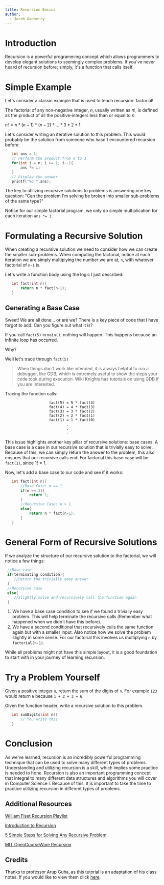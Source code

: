 ```yaml
---
title: Recursion Basics
author:
  - Jacob Gadberry
---
```


# Introduction

Recursion is a powerful programming concept which allows programmers to develop elegant solutions to seemingly complex problems. If you've never heard of recursion before; simply, it's a function that calls itself.

# Simple Example

Let's consider a classic example that is used to teach recursion: factorial!

The factorial of any non-negative integer, $n$, usually written as $n!$, is defined as the product of all the positive-integers less than or equal to $n$:

$n! = n * (n-1) * (n-2) * ... * 3 * 2 * 1$

Let's consider writing an iterative solution to this problem. This would probably be the solution from someone who hasn't encountered recursion before:

```c
   int ans = 1;
   // Perform the product from n to 1
   for(int i = n; i >= 1; i--){
       ans *= i;
   }
   // Display the answer
   printf("%d ",ans);
```

The key to utilizing recursive solutions to problems is answering one key question: "Can the problem I'm solving be broken into smaller sub-problems of the same type?"

Notice for our simple factorial program, we only do simple multiplication for each iteration `ans *= i`.

# Formulating a Recursive Solution

When creating a recursive solution we need to consider how we can create the smaller sub-problems. When computing the factorial, notice at each iteration we are simply multiplying the number we are at, `n`, with whatever factorial of `n-1` is.

Let's write a function body using the logic I just described:

```c
   int fact(int n){
       return n * fact(n-1);
   }
```

## Generating a Base Case

Sweet! We are all done... or are we? There is a key piece of code that I have forgot to add. Can you figure out what it is?

If you call `fact(5)` in `main()`, nothing will happen. This happens because an infinite loop has occurred.

Why?

Well let's trace through `fact(5)`

> When things don't work like intended, it is always helpful to run a debugger, like GDB, which is extremely useful to show the steps your code took during execution. Wiki Knights has tutorials on using GDB if you are interested.

Tracing the function calls:

```text
                    fact(5) = 5 * fact(4)
                    fact(4) = 4 * fact(3)
                    fact(3) = 3 * fact(2)
                    fact(2) = 2 * fact(1)
                    fact(1) = 1 * fact(0)
                            .
                            .
                            .
```

This issue highlights another key pillar of recursive solutions: base cases. A base case is a case in our recursive solution that is trivially easy to solve. Because of this, we can simply return the answer to the problem, this also ensures that our recursive calls end. For factorial this base case will be `fact(1)`, since $1! = 1$.

Now, let's add a base case to our code and see if it works:

```c
   int fact(int n){
       //Base Case: n == 1
       if(n == 1){
           return 1;
       }
       //Recursive Case: n > 1
       else{
           return n * fact(n-1);
       }
   }
```

# General Form of Recursive Solutions

If we analyze the structure of our recursive solution to the factorial, we will notice a few things:

```c
 //Base case
 if(terminating condition){
    //Return the trivially easy answer
 }
 //Recursive case
 else{
    //Slightly solve and recursively call the function again
 }

```

1. We have a base case condition to see if we found a trivially easy problem. This will help terminate the recursive calls (Remember what happened when we didn't have this before).
2. We have a second conditional that recursively calls the same function again but with a smaller input. Also notice how we solve the problem slightly in some sense. For our factorial this involves us multiplying `n` by `factorial(n-1)`.

While all problems might not have this simple layout, it is a good foundation to start with in your journey of learning recursion.

# Try a Problem Yourself

Given a positive integer `n`, return the sum of the digits of `n`. For example `123` would return `6` because `1 + 2 + 3 = 6`.

Given the function header, write a recursive solution to this problem.

```c
   int sumDigits(int n){
       // You write this
   }
```

# Conclusion

As we've learned, recursion is an incredibly powerful programming technique that can be used to solve many different types of problems. Understanding and utilizing recursion is a skill, which implies some practice is needed to hone. Recursion is also an important programming concept that integral to many different data structures and algorithms you will cover in Computer Science I. Because of this, it is important to take the time to practice utilizing recursion in different types of problems.

## Additional Resources

[William Fiset Recursion Playlist](https://youtube.com/playlist?list=PLDV1Zeh2NRsCmu1lb9grUcljeYJtmgmYc)

[Introduction to Recursion](https://www.geeksforgeeks.org/introduction-to-recursion-data-structure-and-algorithm-tutorials/)

[5 Simple Steps for Solving Any Recursive Problem](https://www.youtube.com/watch?v=ngCos392W4w)

[MIT OpenCourseWare Recursion](https://ocw.mit.edu/ans7870/6/6.005/s16/classes/10-recursion/)

## Credits

Thanks to professor Arup Guha, as this tutorial is an adaptation of his class notes. If you would like to view them click [here](https://www.cs.ucf.edu/~dmarino/ucf/transparency/cop3502/lec/RecursionIntro.pdf).
